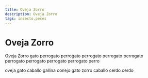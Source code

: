 ```yaml
---
title: Oveja Zorro
description: Oveja Zorro
tags: insecto,peces
---
```


# Oveja Zorro

Oveja Zorro gato perrogato perrogato perrogato perrogato perrogato perrogato perrogato perrogato perrogato perro

oveja gato caballo gallina conejo gato zorro caballo cerdo cerdo